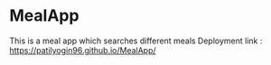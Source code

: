# MealApp
This is a meal app which searches different meals
Deployment link : https://patilyogin96.github.io/MealApp/
